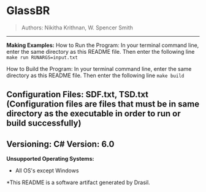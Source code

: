 # GlassBR 
> Authors:  Nikitha Krithnan, W. Spencer Smith
------------------------------------------------------------
**Making Examples:** 
 How to Run the Program:
In your terminal command line, enter the same directory as this README file. Then enter the following line
`make run RUNARGS=input.txt`

How to Build the Program:
In your terminal command line, enter the same directory as this README file. Then enter the following line
`make build`

**Configuration Files:** 
 SDF.txt, TSD.txt
(Configuration files are files that must be in same directory as the executable in order to run or build successfully)
------------------------------------------------------------
**Versioning:** 
 C# Version: 6.0
------------------------------------------------------------
**Unsupported Operating Systems:** 
 - All OS's except Windows


*This README is a software artifact generated by Drasil.
